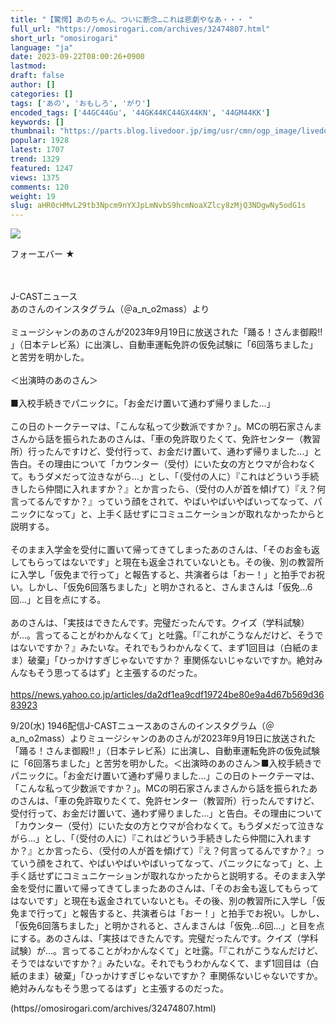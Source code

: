 ```yaml
---
title: "【驚愕】あのちゃん、ついに断念…これは悲劇やなあ・・・ "
full_url: "https://omosirogari.com/archives/32474807.html"
short_url: "omosirogari"
language: "ja"
date: 2023-09-22T08:00:26+0900
lastmod: 
draft: false
author: []
categories: []
tags: ['あの', 'おもしろ', 'がり']
encoded_tags: ['44GC44Gu', '44GK44KC44GX44KN', '44GM44KK']
keywords: []
thumbnail: "https://parts.blog.livedoor.jp/img/usr/cmn/ogp_image/livedoor.png"
popular: 1928
latest: 1707
trend: 1329
featured: 1247
views: 1375
comments: 120
weight: 19
slug: aHR0cHMvL29tb3Npcm9nYXJpLmNvbS9hcmNoaXZlcy8zMjQ3NDgwNy5odG1s
---
```


![](https://parts.blog.livedoor.jp/img/usr/cmn/ogp_image/livedoor.png)

<div><p>フォーエバー ★ </p><br> <br> J-CASTニュース <br> あのさんのインスタグラム（＠a_n_o2mass）より <br> <br> ミュージシャンのあのさんが2023年9月19日に放送された「踊る！さんま御殿!! 」（日本テレビ系）に出演し、自動車運転免許の仮免試験に「6回落ちました」と苦労を明かした。 <br> <br> ＜出演時のあのさん＞ <br> <br> ■入校手続きでパニックに。「お金だけ置いて通わず帰りました...」 <br> <br> この日のトークテーマは、「こんな私って少数派ですか？」。MCの明石家さんまさんから話を振られたあのさんは、「車の免許取りたくて、免許センター（教習所）行ったんですけど、受付行って、お金だけ置いて、通わず帰りました...」と告白。その理由について「カウンター（受付）にいた女の方とウマが合わなくて。もうダメだって泣きながら...」とし、「（受付の人に）『これはどういう手続きしたら仲間に入れますか？』とか言ったら、（受付の人が首を傾げて）『え？何言ってるんですか？』っていう顔をされて、やばいやばいやばいってなって、パニックになって」と、上手く話せずにコミュニケーションが取れなかったからと説明する。 <br> <br> そのまま入学金を受付に置いて帰ってきてしまったあのさんは、「そのお金も返してもらってはないです」と現在も返金されていないとも。その後、別の教習所に入学し「仮免まで行って」と報告すると、共演者らは「おー！」と拍手でお祝い。しかし、「仮免6回落ちました」と明かされると、さんまさんは「仮免...6回...」と目を点にする。 <br> <br> あのさんは、「実技はできたんです。完璧だったんです。クイズ（学科試験）が...。言ってることがわかんなくて」と吐露。「『これがこうなんだけど、そうではないですか？』みたいな。それでもうわかんなくて、まず1回目は（白紙のまま）破棄」「ひっかけすぎじゃないですか？ 車関係ないじゃないですか。絶対みんなもそう思ってるはず」と主張するのだった。 <br> <br> <a target='_blank' href='https//news.yahoo.co.jp/articles/da2df1ea9cdf19724be80e9a4d67b569d3683923'>https//news.yahoo.co.jp/articles/da2df1ea9cdf19724be80e9a4d67b569d3683923</a> <p>9/20(水) 1946配信J-CASTニュースあのさんのインスタグラム（＠a_n_o2mass）よりミュージシャンのあのさんが2023年9月19日に放送された「踊る！さんま御殿!! 」（日本テレビ系）に出演し、自動車運転免許の仮免試験に「6回落ちました」と苦労を明かした。＜出演時のあのさん＞■入校手続きでパニックに。「お金だけ置いて通わず帰りました...」この日のトークテーマは、「こんな私って少数派ですか？」。MCの明石家さんまさんから話を振られたあのさんは、「車の免許取りたくて、免許センター（教習所）行ったんですけど、受付行って、お金だけ置いて、通わず帰りました...」と告白。その理由について「カウンター（受付）にいた女の方とウマが合わなくて。もうダメだって泣きながら...」とし、「（受付の人に）『これはどういう手続きしたら仲間に入れますか？』とか言ったら、（受付の人が首を傾げて）『え？何言ってるんですか？』っていう顔をされて、やばいやばいやばいってなって、パニックになって」と、上手く話せずにコミュニケーションが取れなかったからと説明する。そのまま入学金を受付に置いて帰ってきてしまったあのさんは、「そのお金も返してもらってはないです」と現在も返金されていないとも。その後、別の教習所に入学し「仮免まで行って」と報告すると、共演者らは「おー！」と拍手でお祝い。しかし、「仮免6回落ちました」と明かされると、さんまさんは「仮免...6回...」と目を点にする。あのさんは、「実技はできたんです。完璧だったんです。クイズ（学科試験）が...。言ってることがわかんなくて」と吐露。「『これがこうなんだけど、そうではないですか？』みたいな。それでもうわかんなくて、まず1回目は（白紙のまま）破棄」「ひっかけすぎじゃないですか？ 車関係ないじゃないですか。絶対みんなもそう思ってるはず」と主張するのだった。</p></div>

(https//omosirogari.com/archives/32474807.html)
